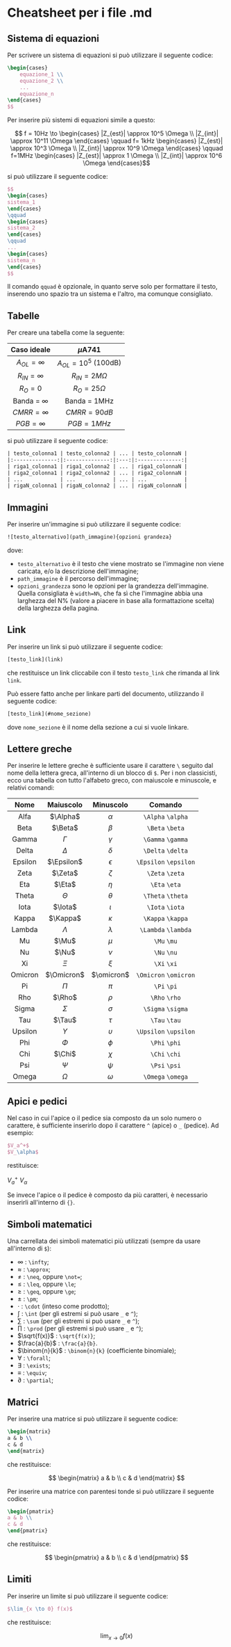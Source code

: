 # Cheatsheet per i file .md

## Sistema di equazioni

Per scrivere un sistema di equazioni si può utilizzare il seguente codice:

```latex
\begin{cases}
    equazione_1 \\
    equazione_2 \\
    ...
    equazione_n
\end{cases}
$$
```

Per inserire più sistemi di equazioni simile a questo:

$$
f = 10Hz \to
\begin{cases}
|Z_{est}| \approx 10^5 \Omega \\
|Z_{int}| \approx 10^11 \Omega
\end{cases}
\qquad
f= 1kHz
\begin{cases}
|Z_{est}| \approx 10^3 \Omega \\
|Z_{int}| \approx 10^9 \Omega
\end{cases}
\qquad
f=1MHz
\begin{cases}
|Z_{est}| \approx 1 \Omega \\
|Z_{int}| \approx 10^6 \Omega
\end{cases}$$

si può utilizzare il seguente codice:

```latex
$$
\begin{cases}
sistema_1
\end{cases}
\qquad
\begin{cases}
sistema_2
\end{cases}
\qquad
...
\begin{cases}
sistema_n
\end{cases}
$$
```

Il comando `qquad` è opzionale, in quanto serve solo per formattare il testo, inserendo uno spazio tra un sistema e l'altro, ma comunque consigliato.

## Tabelle

Per creare una tabella come la seguente:

| Caso ideale | $\mu$A741 |
|:-----------:|:----------:|
| $A_{OL} = \infty$ | $A_{OL} = 10^5$ (100dB)|
| $R_{IN} = \infty$ | $R_{IN} = 2M\Omega$ |
| $R_{O} = 0$ | $R_{O} = 25\Omega$ |
| Banda = $\infty$ | Banda = 1MHz |
| $CMRR = \infty$ | $CMRR = 90dB$ |
| $PGB =  \infty$ | $PGB = 1MHz$ |

si può utilizzare il seguente codice:

```latex
| testo_colonna1 | testo_colonna2 | ... | testo_colonnaN |
|:--------------:|:--------------:|:---:|:--------------:|
| riga1_colonna1 | riga1_colonna2 | ... | riga1_colonnaN |
| riga2_colonna1 | riga2_colonna2 | ... | riga2_colonnaN |
| ...            | ...            | ... | ...            |
| rigaN_colonna1 | rigaN_colonna2 | ... | rigaN_colonnaN |
```

## Immagini

Per inserire un'immagine si può utilizzare il seguente codice:

```latex
![testo_alternativo](path_immagine){opzioni grandeza}
```

dove:

- `testo_alternativo` è il testo che viene mostrato se l'immagine non viene caricata, e/o la descrizione dell'immagine;
- `path_immagine` è il percorso dell'immagine;
- `opzioni_grandezza` sono le opzioni per la grandezza dell'immagine. Quella consigliata è `width=N%`, che fa sì che l'immagine abbia una larghezza del N% (valore a piacere in base alla formattazione scelta) della larghezza della pagina.

## Link

Per inserire un link si può utilizzare il seguente codice:

```latex
[testo_link](link)
```
che restituisce un link cliccabile con il testo `testo_link` che rimanda al link `link`.

Può essere fatto anche per linkare parti del documento, utilizzando il seguente codice:

```latex
[testo_link](#nome_sezione)
```

dove `nome_sezione` è il nome della sezione a cui si vuole linkare.

## Lettere greche

Per inserire le lettere greche è sufficiente usare il carattere `\` seguito dal nome della lettera greca, all'interno di un blocco di `$`.  Per i non classicisti, ecco una tabella con tutto l'alfabeto greco, con maiuscole e minuscole, e relativi comandi:

| Nome | Maiuscolo | Minuscolo | Comando |
|:----:|:---------:|:---------:|:-------:|
| Alfa | $\Alpha$ | $\alpha$ | `\Alpha` `\alpha` |
| Beta | $\Beta$ | $\beta$ | `\Beta` `\beta` |
| Gamma | $\Gamma$ | $\gamma$ | `\Gamma` `\gamma` |
| Delta | $\Delta$ | $\delta$ | `\Delta` `\delta` |
| Epsilon | $\Epsilon$ | $\epsilon$ | `\Epsilon` `\epsilon` |
| Zeta | $\Zeta$ | $\zeta$ | `\Zeta` `\zeta` |
| Eta | $\Eta$ | $\eta$ | `\Eta` `\eta` |
| Theta | $\Theta$ | $\theta$ | `\Theta` `\theta` |
| Iota | $\Iota$ | $\iota$ | `\Iota` `\iota` |
| Kappa | $\Kappa$ | $\kappa$ | `\Kappa` `\kappa` |
| Lambda | $\Lambda$ | $\lambda$ | `\Lambda` `\lambda` |
| Mu | $\Mu$ | $\mu$ | `\Mu` `\mu` |
| Nu | $\Nu$ | $\nu$ | `\Nu` `\nu` |
| Xi | $\Xi$ | $\xi$ | `\Xi` `\xi` |
| Omicron | $\Omicron$ | $\omicron$ | `\Omicron` `\omicron` |
| Pi | $\Pi$ | $\pi$ | `\Pi` `\pi` |
| Rho | $\Rho$ | $\rho$ | `\Rho` `\rho` |
| Sigma | $\Sigma$ | $\sigma$ | `\Sigma` `\sigma` |
| Tau | $\Tau$ | $\tau$ | `\Tau` `\tau` |
| Upsilon | $\Upsilon$ | $\upsilon$ | `\Upsilon` `\upsilon` |
| Phi | $\Phi$ | $\phi$ | `\Phi` `\phi` |
| Chi | $\Chi$ | $\chi$ | `\Chi` `\chi` |
| Psi | $\Psi$ | $\psi$ | `\Psi` `\psi` |
| Omega | $\Omega$ | $\omega$ | `\Omega` `\omega` |

## Apici e pedici

Nel caso in cui l'apice o il pedice sia composto da un solo numero o carattere, è sufficiente inserirlo dopo il carattere `^` (apice) o `_` (pedice). Ad esempio:

```latex
$V_a^+$
$V_\alpha$
```

restituisce:

$V_a^+$
$V_\alpha$

Se invece l'apice o il pedice è composto da più caratteri, è necessario inserirli all'interno di `{}`.

## Simboli matematici

Una carrellata dei simboli matematici più utilizzati (sempre da usare all'interno di `$`):

- $\infty$ : `\infty`;
- $\approx$ : `\approx`;
- $\neq$ : `\neq`, oppure `\not=`;
- $\leq$ : `\leq`, oppure `\le`;
- $\geq$ : `\geq`, oppure `\ge`;
- $\pm$ : `\pm`;
- $\cdot$ : `\cdot` (inteso come prodotto);
- $\int$ : `\int` (per gli estremi si può usare `_` e `^`);
- $\sum$ : `\sum` (per gli estremi si può usare `_` e `^`);
- $\prod$ : `\prod` (per gli estremi si può usare `_` e `^`);
- $\sqrt{f(x)}$ : `\sqrt{f(x)}`;
- $\frac{a}{b}$ : `\frac{a}{b}`.
- $\binom{n}{k}$ : `\binom{n}{k}` (coefficiente binomiale);
- $\forall$ : `\forall`;
- $\exists$ : `\exists`;
- $\equiv$ : `\equiv`;
- $\partial$ : `\partial`;


## Matrici

Per inserire una matrice si può utilizzare il seguente codice:

```latex
\begin{matrix}
a & b \\
c & d
\end{matrix}
```

che restituisce:

$$
\begin{matrix}
a & b \\
c & d
\end{matrix}
$$

Per inserire una matrice con parentesi tonde si può utilizzare il seguente codice:

```latex
\begin{pmatrix}
a & b \\
c & d
\end{pmatrix}
```

che restituisce:

$$
\begin{pmatrix}
a & b \\
c & d
\end{pmatrix}
$$

## Limiti

Per inserire un limite si può utilizzare il seguente codice:

```latex
$\lim_{x \to 0} f(x)$
```

che restituisce:

$$
\lim_{x \to 0} f(x)
$$
